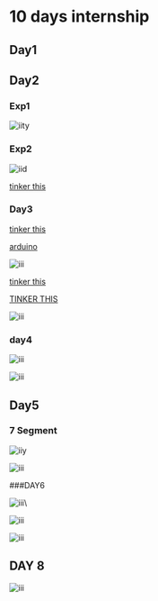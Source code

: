 # 10 days internship 

## Day1

## Day2

### Exp1
![iity](https://github.com/aswinunn/INTERNSHIP/blob/main/img/day1.png)

### Exp2
![iid](https://github.com/aswinunn/INTERNSHIP/blob/main/img/day%202%20.png)

[tinker this ](https://www.tinkercad.com/things/9SDdt5230nZ-led/editel)

### Day3

[tinker this ](https://www.tinkercad.com/things/3RGF7Sw0wRk-led-3/editel)

[arduino](https://www.tinkercad.com/things/kScR10VLJrr-ied-/editel)

![iii](https://github.com/aswinunn/INTERNSHIP/blob/main/img/day%203.png)

[tinker this](https://github.com/aswinunn/INTERNSHIP/blob/main/img/day%203.png)

[TINKER THIS](https://www.tinkercad.com/things/49uP0qPtjFa-led-3/editel)

![iii](https://github.com/aswinunn/INTERNSHIP/blob/main/img/DAY%203.png)
### day4

![iii](https://github.com/aswinunn/INTERNSHIP/blob/main/img/blokly.png)

![iii](https://github.com/aswinunn/INTERNSHIP/blob/main/img/blockly%202.png)

## Day5

### 7 Segment

![iiy](https://github.com/aswinunn/INTERNSHIP/blob/main/img/DAY5.png)

![iii](https://github.com/aswinunn/INTERNSHIP/blob/main/img/day%205.png)

###DAY6

![iii](https://github.com/aswinunn/INTERNSHIP/blob/main/img/day%205.png)\

![iii](https://github.com/aswinunn/INTERNSHIP/blob/main/img/day6.png)

![iii](https://github.com/aswinunn/INTERNSHIP/blob/main/img/day%206.png)
## DAY 8
![iii](https://github.com/aswinunn/INTERNSHIP/blob/main/img/analog.png)

